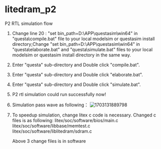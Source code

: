 # litedram_p2
P2 RTL simulation flow
1. Change line 20 : "set bin_path=D:\\APP\\questasim\\win64" in "questa\compile.bat" file to your local modelsim or questasim install directory;Change "set bin_path=D:\\APP\\questasim\\win64" in "questa\elaborate.bat" and  "questa\simulate.bat" files to your local modelsim or questasim install directory in the same way.
2. Enter "questa" sub-directory and Double click "compile.bat".
3. Enter "questa" sub-directory and Double click "elaborate.bat".
4. Enter "questa" sub-directory and Double click "simulate.bat".
5. P2 rtl simulation could run successfully now!
6. Simulation pass wave as following：
   ![1703131889798](https://github.com/chinafpga/litedram_p2/assets/522003/f369f022-d456-4d3c-853d-559a2420c1f3)

7. To speedup simulation, change litex c code is necessary. Changed c files is as following:
   litex/soc/software/bios/main.c
   litex/soc/software/libbase/memtest.c
   litex/soc/software/liblitedram/sdram.c

   Above 3 change files is in software 
